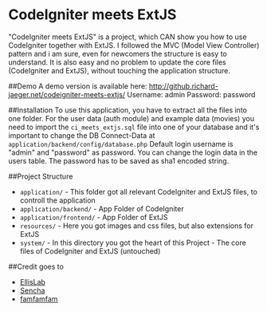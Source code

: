 CodeIgniter meets ExtJS
==============

"CodeIgniter meets ExtJS" is a project, which CAN show you how to use CodeIgniter together with ExtJS. I followed the MVC (Model View Controller) pattern and i am sure, even for newcomers the structure is easy to understand. It is also easy and no problem to update the core files (CodeIgniter and ExtJS), without touching the application structure.

##Demo
A demo version is available here: http://github.richard-jaeger.net/codeigniter-meets-extjs/
Username: admin
Password: password

##Installation
To use this application, you have to extract all the files into one folder. For the user data (auth module) and example data (movies) you need to import the `ci_meets_extjs.sql` file into one of your database and it's important to change the DB Connect-Data at `application/backend/config/database.php`
Default login username is "admin" and "password" as password. You can change the login data in the users table. The password has to be saved as sha1 encoded string.

##Project Structure
* `application/` - This folder got all relevant CodeIgniter and ExtJS files, to controll the application
* `application/backend/` - App Folder of CodeIgniter
* `application/frontend/` - App Folder of ExtJS
* `resources/` - Here you got images and css files, but also extensions for ExtJS
* `system/` - In this directory you got the heart of this Project - The core files of CodeIgniter and ExtJS (untouched)

##Credit goes to
* [EllisLab](http://ellislab.com/codeigniter)
* [Sencha](http://www.sencha.com/products/extjs/)
* [famfamfam](http://famfamfam.com/lab/icons/silk/)